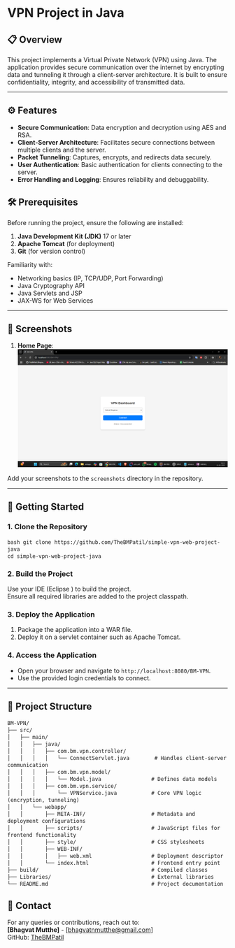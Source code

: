 # VPN Project in Java

## 📋 Overview
This project implements a Virtual Private Network (VPN) using Java. The application provides secure communication over the internet by encrypting data and tunneling it through a client-server architecture. It is built to ensure confidentiality, integrity, and accessibility of transmitted data.

---

## ⚙️ Features
- **Secure Communication**: Data encryption and decryption using AES and RSA.
- **Client-Server Architecture**: Facilitates secure connections between multiple clients and the server.
- **Packet Tunneling**: Captures, encrypts, and redirects data securely.
- **User Authentication**: Basic authentication for clients connecting to the server.
- **Error Handling and Logging**: Ensures reliability and debuggability.



## 🛠️ Prerequisites
Before running the project, ensure the following are installed:
1. **Java Development Kit (JDK)** 17 or later
2. **Apache Tomcat** (for deployment)
3. **Git** (for version control)

Familiarity with:
- Networking basics (IP, TCP/UDP, Port Forwarding)
- Java Cryptography API
- Java Servlets and JSP
- JAX-WS for Web Services

---

## 📸 Screenshots
1. **Home Page**:  
   ![Home Page](images/bmvpn.png)


Add your screenshots to the `screenshots` directory in the repository.

---


## 🚀 Getting Started

### **1. Clone the Repository**
```
bash git clone https://github.com/TheBMPatil/simple-vpn-web-project-java
cd simple-vpn-web-project-java
```

### **2. Build the Project**
Use your IDE (Eclipse ) to build the project.  
Ensure all required libraries are added to the project classpath.

### **3. Deploy the Application**
1. Package the application into a WAR file.
2. Deploy it on a servlet container such as Apache Tomcat.

### **4. Access the Application**
- Open your browser and navigate to `http://localhost:8080/BM-VPN`.
- Use the provided login credentials to connect.

---

## 📂 Project Structure
```
BM-VPN/
├── src/
│   ├── main/
│   │   ├── java/
│   │   │   ├── com.bm.vpn.controller/
│   │   │   │   └── ConnectServlet.java        # Handles client-server communication
│   │   │   ├── com.bm.vpn.model/
│   │   │   │   └── Model.java                # Defines data models
│   │   │   ├── com.bm.vpn.service/
│   │   │       └── VPNService.java           # Core VPN logic (encryption, tunneling)
│   │   └── webapp/
│   │       ├── META-INF/                     # Metadata and deployment configurations
│   │       ├── scripts/                      # JavaScript files for frontend functionality
│   │       ├── style/                        # CSS stylesheets
│   │       ├── WEB-INF/
│   │       │   ├── web.xml                   # Deployment descriptor
│   │       └── index.html                    # Frontend entry point
├── build/                                    # Compiled classes
├── Libraries/                                # External libraries
└── README.md                                 # Project documentation
```



## 📧 Contact
For any queries or contributions, reach out to:  
**[Bhagvat Mutthe]** - [bhagvatnmutthe@gmail.com]  
GitHub: [TheBMPatil](https://github.com/TheBMPatil)


